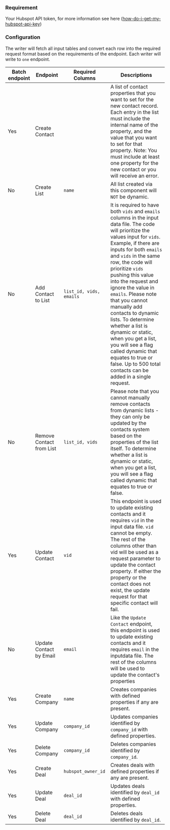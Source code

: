 ### Requirement
Your Hubspot API token, for more information see here ([how-do-i-get-my-hubspot-api-key](https://knowledge.hubspot.com/integrations/how-do-i-get-my-hubspot-api-key))

### Configuration

The writer will fetch all input tables and convert each row into the required request format based on the requirements of the endpoint. Each writer will write to `one` endpoint. 

| Batch endpoint | Endpoint | Required Columns | Descriptions |
|-|-|-|-|
| Yes | Create Contact           |                         |  A list of contact properties that you want to set for the new contact record. Each entry in the list must include the internal name of the property, and the value that you want to set for that property. Note: You must include at least one property for the new contact or you will receive an error. |
| No | Create List              | `name`                  | All list created via this component will `NOT` be dynamic. |
| No | Add Contact to List      | `list_id, vids, emails` | It is required to have both `vids` and `emails` columns in the input data file. The code will prioritize the values input for `vids`. Example, if there are inputs for both `emails` and `vids` in the same row, the code will prioritize `vids` pushing this value into the request and ignore the value in `emails`. Please note that you cannot manually add contacts to dynamic lists. To determine whether a list is dynamic or static, when you get a list, you will see a flag called dynamic that equates to true or false. Up to 500 total contacts can be added in a single request. |
| No | Remove Contact from List | `list_id, vids`         | Please note that you cannot manually remove contacts from dynamic lists - they can only be updated by the contacts system based on the properties of the list itself. To determine whether a list is dynamic or static, when you get a list, you will see a flag called dynamic that equates to true or false. |
| Yes | Update Contact           | `vid`                   | This endpoint is used to update existing contacts  and it requires `vid` in the input data file. `vid` cannot be empty. The rest of the columns other than vid will be used as a request parameter to update the contact property. If either the property or the contact does not exist, the update request for that specific contact will fail. |
| No | Update Contact by Email  | `email`                 | Like the `Update Contact` endpoint, this endpoint is used to update existing contacts and it requires `email` in the inputdata file. The rest of the columns will be used to update the contact's properties |
| Yes | Create Company           | `name`                  | Creates companies with defined properties if any are present. |
| Yes | Update Company           | `company_id`            | Updates companies identified by `company_id` with defined properties. |
| Yes | Delete Company           | `company_id`            | Deletes companies identified by `company_id`. |
| Yes | Create Deal              | `hubspot_owner_id`      | Creates deals with defined properties if any are present. |
| Yes | Update Deal              | `deal_id`               | Updates deals identified by `deal_id` with defined properties. |
| Yes | Delete Deal              | `deal_id`               | Deletes deals identified by `deal_id`. |
